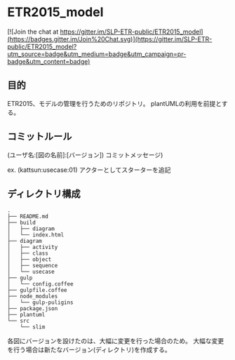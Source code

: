 # ETR2015_model

[![Join the chat at https://gitter.im/SLP-ETR-public/ETR2015_model](https://badges.gitter.im/Join%20Chat.svg)](https://gitter.im/SLP-ETR-public/ETR2015_model?utm_source=badge&utm_medium=badge&utm_campaign=pr-badge&utm_content=badge)

## 目的

ETR2015、モデルの管理を行うためのリポジトリ。
plantUMLの利用を前提とする。

## コミットルール

(ユーザ名:[図の名前]:[バージョン]) コミットメッセージ)

ex. (kattsun:usecase:01) アクターとしてスターターを追記

## ディレクトリ構成

```
.
├── README.md
├── build
│   ├── diagram
│   └── index.html
├── diagram
│   ├── activity
│   ├── class
│   ├── object
│   ├── sequence
│   └── usecase
├── gulp
│   └── config.coffee
├── gulpfile.coffee
├── node_modules
│   └── gulp-puligins
├── package.json
├── plantuml
└── src
    └── slim
```

各図にバージョンを設けたのは、大幅に変更を行った場合のため。
大幅な変更を行う場合は新たなバージョン(ディレクトリ)を作成する。
